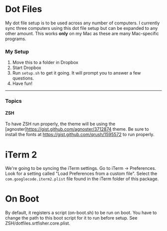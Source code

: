 Dot Files
=====

My dot file setup is to be used across any number of computers. I currently sync
three computers using this dot file setup but can be expanded to any other amount. This works
**only** on my Mac as these are many Mac-specific programs.

### My Setup

1. Move this to a folder in Dropbox
2. Start Dropbox
3. Run `setup.sh` to get it going. It will prompt you to answer a few questions.
4. Have fun!

---------------

### Topics
#### ZSH
To have ZSH run properly, the theme will be using the [agnoster]<https://gist.github.com/agnoster/3712874> theme. Be sure to install the fonts at <https://gist.github.com/qrush/1595572> to run properly.

# iTerm 2
We're going to be syncing the iTerm settings. Go to iTerm -> Preferences. Look for a setting called "Load Preferences from a custom file". Select the `com.googlecode.iterm2.plist` file found in the iTerm folder of this package.

# On Boot
By default, it registers a script (on-boot.sh) to be run on boot. You have to change the path to this boot script for it to run before setup. See ZSH/dotfiles.srtfisher.core.plist.